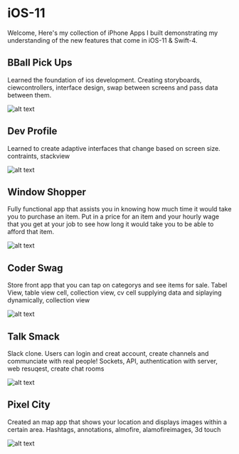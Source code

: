 # iOS-11
Welcome, Here's my collection of iPhone Apps I built demonstrating my understanding of the new features that come in iOS-11 & Swift-4.


## BBall Pick Ups

Learned the foundation of ios development. Creating storyboards, ciewcontrollers, interface design, swap between screens and pass data between them. 

![alt text](https://www.noelfranceschi.com/iosApps/bball-pick-ups.png)


## Dev Profile

Learned to create adaptive interfaces that change based on screen size. contraints, stackview

![alt text](https://www.noelfranceschi.com/iosApps/dev-profile.png)



## Window Shopper

Fully functional app that assists you in knowing how much time it would take you to purchase an item. Put in a price for an item and your hourly wage that you get at your job to see how long it would take you to be able to afford that item.

![alt text](https://www.noelfranceschi.com/iosApps/shopper.png)


## Coder Swag
Store front app that you can tap on categorys and see items for sale. Tabel View, table view cell, collection view, cv cell supplying data and siplaying dynamically, collection view

![alt text](https://www.noelfranceschi.com/iosApps/coderswag.png)



## Talk Smack
Slack clone. Users can login and creat account, create channels and communciate with real people! Sockets, API, authentication with server, web resuqest, create chat rooms 

![alt text](https://www.noelfranceschi.com/iosApps/talksmack.png)


## Pixel City
Created an map app that shows your location and displays images within a certain area. Hashtags, annotations, almofire, alamofireimages, 3d touch

![alt text](https://www.noelfranceschi.com/iosApps/pixel-city.png)
